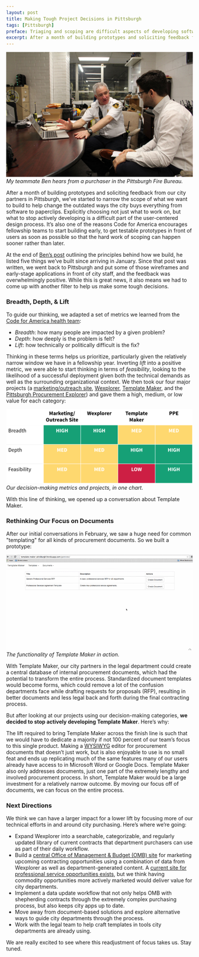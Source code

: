 ```yaml
---
layout: post
title: Making Tough Project Decisions in Pittsburgh
tags: [Pittsburgh]
preface: Triaging and scoping are difficult aspects of developing software with government partners. This post, which originally appeared on the <a href="http://www.codeforamerica.org/blog/2015/04/30/making-tough-project-decisions-in-pittsburgh/">Code for America blog</a> illustrates how we thought about cutting certain products and focusing on others.
excerpt: After a month of building prototypes and soliciting feedback from our city partners in Pittsburgh, we’ve started to narrow the scope of what we want to build to help change the outdated ways the city buys everything from software to paperclips. Explicitly choosing not just what to work on, but what to stop actively developing is a difficult part of the user-centered design process. It’s also one of the reasons Code for America encourages fellowship teams to start building early, to get testable prototypes in front of users as soon as possible so that the hard work of scoping can happen sooner rather than later.
---
```

![Ben hears from a Fire purchaser](/img/ben_fire.jpg)
_My teammate Ben hears from a purchaser in the Pittsburgh Fire Bureau._

After a month of building prototypes and soliciting feedback from our city partners in Pittsburgh, we’ve started to narrow the scope of what we want to build to help change the outdated ways the city buys everything from software to paperclips. Explicitly choosing not just what to work on, but what to stop actively developing is a difficult part of the user-centered design process. It’s also one of the reasons Code for America encourages fellowship teams to start building early, to get testable prototypes in front of users as soon as possible so that the hard work of scoping can happen sooner rather than later.

At the end of [Ben’s post](http://www.codeforamerica.org/blog/2015/04/09/3-development-tips-from-team-pittsburgh-2/) outlining the principles behind how we build, he listed five things we’ve built since arriving in January. Since that post was written, we went back to Pittsburgh and put some of those wireframes and early-stage applications in front of city staff, and the feedback was overwhelmingly positive. While this is great news, it also means we had to come up with another filter to help us make some tough decisions.

### Breadth, Depth, & Lift

To guide our thinking, we adapted a set of metrics we learned from the [Code for America health team](http://www.codeforamerica.org/our-work/focus-areas/health/):

* _Breadth_: how many people are impacted by a given problem?
* _Depth_: how deeply is the problem is felt?
* _Lift_: how technically or politically difficult is the fix?

Thinking in these terms helps us prioritize, particularly given the relatively narrow window we have in a fellowship year. Inverting _lift_ into a positive metric, we were able to start thinking in terms of _feasibility_, looking to the likelihood of a successful deployment given both the technical demands as well as the surrounding organizational context. We then took our four major projects (a [marketing/outreach site](http://www.buildpgh.com/beacon), [Wexplorer](http://www.buildpgh.com/scout), [Template Maker](https://github.com/codeforamerica/template-maker), and the [Pittsburgh Procurement Explorer](http://www.buildpgh.com/sherpa)) and gave them a high, medium, or low value for each category:

![Project Matrix](/img/project_matrix.png)
_Our decision-making metrics and projects, in one chart._

With this line of thinking, we opened up a conversation about Template Maker.

### Rethinking Our Focus on Documents

After our initial conversations in February, we saw a huge need for common "templating" for all kinds of procurement documents. So we built a prototype:

![Template Maker](/img/template_maker.gif)
_The functionality of Template Maker in action._

With Template Maker, our city partners in the legal department could create a central database of internal procurement documents, which had the potential to transform the entire process. Standardized document templates would become forms, which could remove a lot of the confusion departments face while drafting requests for proposals (RFP), resulting in better documents and less legal back and forth during the final contracting process.

But after looking at our projects using our decision-making categories, __we decided to stop actively developing Template Maker__. Here’s why:

The lift required to bring Template Maker across the finish line is such that we would have to dedicate a majority if not 100 percent of our team’s focus to this single product. Making a [WYSIWYG](http://en.wikipedia.org/wiki/WYSIWYG) editor for procurement documents that doesn’t just work, but is also enjoyable to use is no small feat and ends up replicating much of the same features many of our users already have access to in Microsoft Word or Google Docs. Template Maker also only addresses documents, just one part of the extremely lengthy and involved procurement process. In short, Template Maker would be a large investment for a relatively narrow outcome. By moving our focus off of documents, we can focus on the entire process.

### Next Directions

We think we can have a larger impact for a lower lift by focusing more of our technical efforts in and around city purchasing. Here’s where we’re going:

* Expand Wexplorer into a searchable, categorizable, and regularly updated library of current contracts that department purchasers can use as part of their daily workflow.
* Build a [central Office of Management & Budget (OMB) site](http://www.buildpgh.com/beacon) for marketing upcoming contracting opportunities using a combination of data from Wexplorer as well as department-generated content. A [current site for professional service opportunities exists](http://pittsburghpa.gov/omb/contract-bids), but we think having commodity opportunities more actively marketed would deliver value for city departments.
* Implement a data update workflow that not only helps OMB with shepherding contracts through the extremely complex purchasing process, but also keeps city apps up to date.
* Move away from document-based solutions and explore alternative ways to guide city departments through the process.
* Work with the legal team to help craft templates in tools city departments are already using.

We are really excited to see where this readjustment of focus takes us. Stay tuned.

